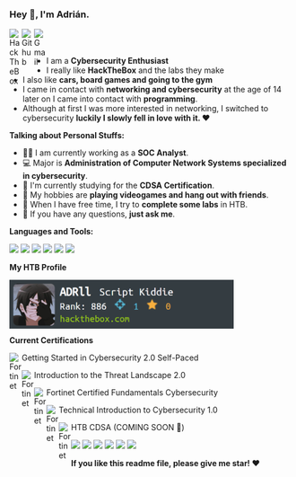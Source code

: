 ### Hey 👋, I'm Adrián.

<a href="https://app.hackthebox.com/profile/1910348">
  <img align="left" alt="HackTheBox" width="22px" src="https://cdn.jsdelivr.net/npm/simple-icons@13.11.0/icons/hackthebox.svg" />
</a>
<a href="https://github.com/Adrii-dll">
  <img align="left" alt="Github" width="22px" src="https://cdn.jsdelivr.net/npm/simple-icons@v3/icons/github.svg" />
</a>
<a href="mailto:adrife2002@gmail.com">
  <img align="left" alt="Gmail" width="22px" src="https://cdn.jsdelivr.net/npm/simple-icons@3.12.2/icons/gmail.svg" />
</a>

<br />
<br />

- I am a **Cybersecurity Enthusiast** 
- I really like **HackTheBox** and the labs they make
- I also like **cars, board games and going to the gym** 
- I came in contact with **networking and cybersecurity** at the age of 14 later on I came into contact with **programming**.
- Although at first I was more interested in networking, I switched to cybersecurity **luckily I slowly fell in love with it. ❤️**

**Talking about Personal Stuffs:**

- 👨‍🏛 I am currently working as a **SOC Analyst**.
- 💻 Major is **Administration of Computer Network Systems specialized in cybersecurity**.
- 🌱 I'm currently studying for the **CDSA Certification**. 
- 🤔 My hobbies are **playing videogames and hang out with friends**.
- 💼 When I have free time, I try to **complete some labs** in HTB.
- 💬 If you have any questions, **just ask me**.




**Languages and Tools:**  

<code><img height="25" src="https://cdn.jsdelivr.net/npm/simple-icons@3.12.2/icons/python.svg"></code>
<code><img height="25" src="https://cdn.jsdelivr.net/npm/simple-icons@13.11.0/icons/kalilinux.svg"></code>
<code><img height="25" src="https://cdn.jsdelivr.net/npm/simple-icons@13.11.0/icons/metasploit.svg"></code>
<code><img height="25" src="https://cdn.jsdelivr.net/npm/simple-icons@13.11.0/icons/wireshark.svg"></code>
<code><img height="25" src="https://cdn.jsdelivr.net/npm/simple-icons@13.11.0/icons/mysql.svg"></code>
<code><img height="25" src="https://www.svgrepo.com/show/342347/visual-studio-code.svg"></code>

**My HTB Profile**

<img align="left" href="https://app.hackthebox.com/profile/1910348" width="400" src="https://github.com/Adrii-dll/Adrii-dll/blob/main/badges/htb.png" alt="ADRll" />

<br />
<br />
<br />
<br />
<br />

**Current Certifications**

<a>Getting Started in Cybersecurity 2.0 Self-Paced</a>
<a href="https://www.credly.com/badges/ef4d18ca-6a4a-4973-b2b5-88b891ca0283/public_url">
  <img align="left" alt="Fortinet" width="22px" src="https://cdn.jsdelivr.net/npm/simple-icons@13.11.0/icons/fortinet.svg" />
</a>

<a>Introduction to the Threat Landscape 2.0</a>
<a href="https://www.credly.com/badges/fc8acd25-04c1-4ffa-8418-4d8f2f11671a/public_url">
  <img align="left" alt="Fortinet" width="22px" src="https://cdn.jsdelivr.net/npm/simple-icons@13.11.0/icons/fortinet.svg" />
</a>

<a>Fortinet Certified Fundamentals Cybersecurity</a>
<a href="https://www.credly.com/badges/df5d3e7a-d524-4188-a083-3b8f7d62583c/public_url">
  <img align="left" alt="Fortinet" width="22px" src="https://cdn.jsdelivr.net/npm/simple-icons@13.11.0/icons/fortinet.svg" />
</a>

<a>Technical Introduction to Cybersecurity 1.0</a>
<a href="https://www.credly.com/badges/7ece0617-6dc6-46cf-9e03-ac43c8ced640/public_url">
  <img align="left" alt="Fortinet" width="22px" src="https://cdn.jsdelivr.net/npm/simple-icons@13.11.0/icons/fortinet.svg" />
</a>

<a>HTB CDSA (COMING SOON 🚧)</a>
<a href="">
  <img align="left" alt="Fortinet" width="22px" src="https://cdn.jsdelivr.net/npm/simple-icons@13.11.0/icons/hackthebox.svg" />
</a>


<code><img height="20" src="https://cdn.jsdelivr.net/npm/simple-icons@3.12.2/icons/github.svg"></code>
<code><img height="20" src="https://cdn.jsdelivr.net/npm/simple-icons@3.12.2/icons/google.svg"></code>
<code><img height="20" src="https://cdn.jsdelivr.net/npm/simple-icons@3.12.2/icons/stackoverflow.svg"></code>
<code><img height="20" src="https://cdn.jsdelivr.net/npm/simple-icons@3.12.2/icons/youtube.svg"></code>
<code><img height="20" src="https://cdn.jsdelivr.net/npm/simple-icons@3.12.2/icons/steam.svg"></code>
<code><img height="20" src="https://cdn.jsdelivr.net/npm/simple-icons@13.11.0/icons/hackthebox.svg"></code>


**If you like this readme file, please give me star! ❤️**

